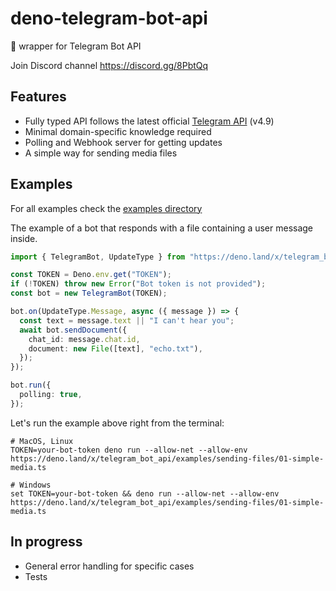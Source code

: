 # deno-telegram-bot-api
🦕 wrapper for Telegram Bot API 

Join Discord channel https://discord.gg/8PbtQq

## Features
- Fully typed API follows the latest official [Telegram API](https://core.telegram.org/bots/api) (v4.9)
- Minimal domain-specific knowledge required
- Polling and Webhook server for getting updates
- A simple way for sending media files

## Examples

For all examples check the [examples directory](https://github.com/dfvgbh/deno-telegram-bot-api/tree/master/examples)

The example of a bot that responds with a file containing a user message inside.

```ts
import { TelegramBot, UpdateType } from "https://deno.land/x/telegram_bot_api/mod.ts"

const TOKEN = Deno.env.get("TOKEN");
if (!TOKEN) throw new Error("Bot token is not provided");
const bot = new TelegramBot(TOKEN);

bot.on(UpdateType.Message, async ({ message }) => {
  const text = message.text || "I can't hear you";
  await bot.sendDocument({
    chat_id: message.chat.id,
    document: new File([text], "echo.txt"),
  });
});

bot.run({
  polling: true,
});
```

Let's run the example above right from the terminal:
```shell script
# MacOS, Linux
TOKEN=your-bot-token deno run --allow-net --allow-env https://deno.land/x/telegram_bot_api/examples/sending-files/01-simple-media.ts
```
```shell script
# Windows
set TOKEN=your-bot-token && deno run --allow-net --allow-env https://deno.land/x/telegram_bot_api/examples/sending-files/01-simple-media.ts
```

## In progress
- General error handling for specific cases
- Tests
